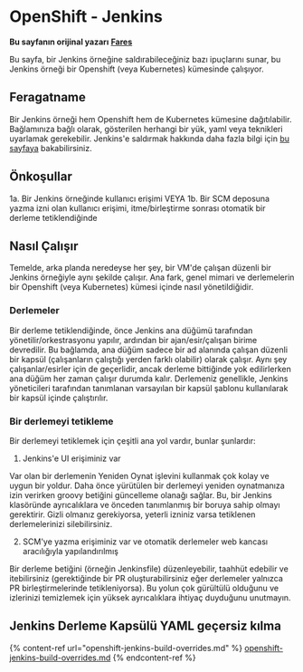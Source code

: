 # OpenShift - Jenkins

**Bu sayfanın orijinal yazarı** [**Fares**](https://www.linkedin.com/in/fares-siala/)

Bu sayfa, bir Jenkins örneğine saldırabileceğiniz bazı ipuçlarını sunar, bu Jenkins örneği bir Openshift (veya Kubernetes) kümesinde çalışıyor.

## Feragatname

Bir Jenkins örneği hem Openshift hem de Kubernetes kümesine dağıtılabilir. Bağlamınıza bağlı olarak, gösterilen herhangi bir yük, yaml veya teknikleri uyarlamak gerekebilir. Jenkins'e saldırmak hakkında daha fazla bilgi için [bu sayfaya](../../../pentesting-ci-cd/jenkins-security/) bakabilirsiniz.

## Önkoşullar

1a. Bir Jenkins örneğinde kullanıcı erişimi VEYA 1b. Bir SCM deposuna yazma izni olan kullanıcı erişimi, itme/birleştirme sonrası otomatik bir derleme tetiklendiğinde

## Nasıl Çalışır

Temelde, arka planda neredeyse her şey, bir VM'de çalışan düzenli bir Jenkins örneğiyle aynı şekilde çalışır. Ana fark, genel mimari ve derlemelerin bir Openshift (veya Kubernetes) kümesi içinde nasıl yönetildiğidir.

### Derlemeler

Bir derleme tetiklendiğinde, önce Jenkins ana düğümü tarafından yönetilir/orkestrasyonu yapılır, ardından bir ajan/esir/çalışan birime devredilir. Bu bağlamda, ana düğüm sadece bir ad alanında çalışan düzenli bir kapsül (çalışanların çalıştığı yerden farklı olabilir) olarak çalışır. Aynı şey çalışanlar/esirler için de geçerlidir, ancak derleme bittiğinde yok edilirlerken ana düğüm her zaman çalışır durumda kalır. Derlemeniz genellikle, Jenkins yöneticileri tarafından tanımlanan varsayılan bir kapsül şablonu kullanılarak bir kapsül içinde çalıştırılır.

### Bir derlemeyi tetikleme

Bir derlemeyi tetiklemek için çeşitli ana yol vardır, bunlar şunlardır:

1. Jenkins'e UI erişiminiz var

Var olan bir derlemenin Yeniden Oynat işlevini kullanmak çok kolay ve uygun bir yoldur. Daha önce yürütülen bir derlemeyi yeniden oynatmanıza izin verirken groovy betiğini güncelleme olanağı sağlar. Bu, bir Jenkins klasöründe ayrıcalıklara ve önceden tanımlanmış bir boruya sahip olmayı gerektirir. Gizli olmanız gerekiyorsa, yeterli izniniz varsa tetiklenen derlemelerinizi silebilirsiniz.

2. SCM'ye yazma erişiminiz var ve otomatik derlemeler web kancası aracılığıyla yapılandırılmış

Bir derleme betiğini (örneğin Jenkinsfile) düzenleyebilir, taahhüt edebilir ve itebilirsiniz (gerektiğinde bir PR oluşturabilirsiniz eğer derlemeler yalnızca PR birleştirmelerinde tetikleniyorsa). Bu yolun çok gürültülü olduğunu ve izlerinizi temizlemek için yüksek ayrıcalıklara ihtiyaç duyduğunu unutmayın.

## Jenkins Derleme Kapsülü YAML geçersiz kılma

{% content-ref url="openshift-jenkins-build-overrides.md" %}
[openshift-jenkins-build-overrides.md](openshift-jenkins-build-overrides.md)
{% endcontent-ref %}

